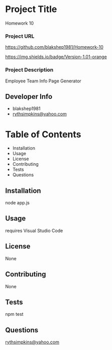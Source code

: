 # Project Title 
Homework 10

### Project URL
https://github.com/blakshep1981/Homework-10

https://img.shields.io/badge/Version-1.01-orange

### Project Description
Employee Team Info Page Generator

## Developer Info 
* blakshep1981
* rythsimpkins@yahoo.com

# Table of Contents
* Installation
* Usage
* License
* Contributing
* Tests
* Questions

## Installation
node app.js

## Usage
requires Visual Studio Code

## License
None

## Contributing
None

## Tests
npm test

## Questions
rythsimpkins@yahoo.com